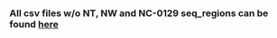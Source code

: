 ### All csv files w/o NT, NW and NC-0129 seq_regions can be found [here](https://drive.google.com/drive/folders/1muWHBZqptIeMRuYl49QYgAaksuYg1tsl?usp=sharing) 
